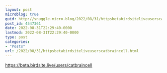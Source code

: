 ```yaml
---
layout: post
microblog: true
guid: http://snuggle.micro.blog/2022/08/31/httpsbetabirdsiteliveuserscatbraincell.html
post_id: 4547361
date: 2022-08-31T22:29:40-0000
lastmod: 2022-08-31T22:29:40-0000
type: post
categories:
- "Posts"
url: /2022/08/31/httpsbetabirdsiteliveuserscatbraincell.html
---
```

<p><a href="https://beta.birdsite.live/users/catbraincell" target="_blank" rel="nofollow noopener noreferrer" translate="no"><span class="invisible">https://</span><span class="ellipsis">beta.birdsite.live/users/catbr</span><span class="invisible">aincell</span></a></p>
